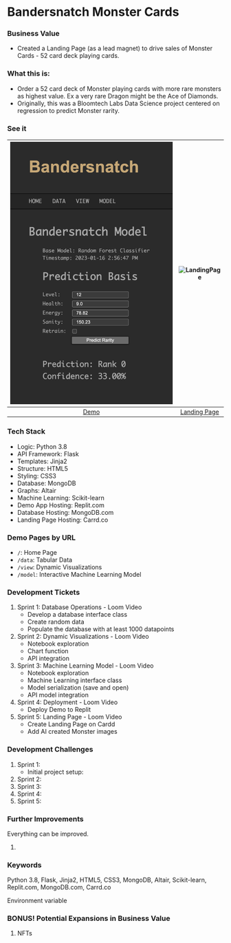 # Bandersnatch Monster Cards

### Business Value
- Created a Landing Page (as a lead magnet) to drive sales of Monster Cards - 52 card deck playing cards.

### What this is:
- Order a 52 card deck of Monster playing cards with more rare monsters as highest value. Ex a very rare Dragon might be the Ace of Diamonds.
- Originally, this was a Bloomtech Labs Data Science project centered on regression to predict Monster rarity.

### See it
| ![Demo](https://github.com/nanotech4444/BandersnatchStarter/blob/main/media/Demo.png) | ![LandingPage](https://github.com/nanotech4444/BandersnatchStarter/blob/main/media/Landing%20Page.png) |
|:-----------------------:|:-----------------------:|
| [Demo](https://bandersnatch-demo.replit.app/)  | [Landing Page](https://monstercards.carrd.co/)     |


### Tech Stack
- Logic: Python 3.8
- API Framework: Flask
- Templates: Jinja2
- Structure: HTML5
- Styling: CSS3
- Database: MongoDB
- Graphs: Altair
- Machine Learning: Scikit-learn
- Demo App Hosting: Replit.com
- Database Hosting: MongoDB.com
- Landing Page Hosting: Carrd.co

### Demo Pages by URL
- `/`: Home Page
- `/data`: Tabular Data
- `/view`: Dynamic Visualizations
- `/model`: Interactive Machine Learning Model

### Development Tickets
1. Sprint 1: Database Operations - Loom Video
	- Develop a database interface class
	- Create random data
	- Populate the database with at least 1000 datapoints
2. Sprint 2: Dynamic Visualizations - Loom Video
	- Notebook exploration
	- Chart function
	- API integration
3. Sprint 3: Machine Learning Model - Loom Video
	- Notebook exploration
	- Machine Learning interface class
	- Model serialization (save and open)
	- API model integration
4. Sprint 4: Deployment - Loom Video
   	- Deploy Demo to Replit
5. Sprint 5: Landing Page - Loom Video
	- Create Landing Page on Cardd
	- Add AI created Monster images

### Development Challenges
1. Sprint 1:
	- Initial project setup: 
3. Sprint 2:
4. Sprint 3:
5. Sprint 4:
6. Sprint 5:

### Further Improvements
Everything can be improved.

1. 


### Keywords
Python 3.8, Flask, Jinja2, HTML5, CSS3, MongoDB, Altair, Scikit-learn, Replit.com, MongoDB.com, Carrd.co

Environment variable

### BONUS! Potential Expansions in Business Value
1. NFTs
